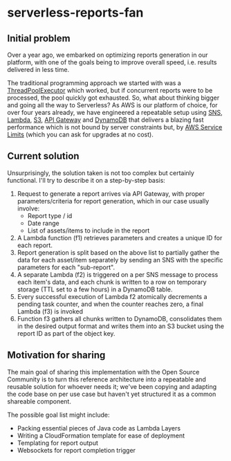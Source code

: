 # serverless-reports-fan

## Initial problem
Over a year ago, we embarked on optimizing reports generation in our platform, with one of the goals being to improve overall speed, i.e. results delivered in less time.

The traditional programming approach we started with was a [ThreadPoolExecutor](https://docs.oracle.com/javase/8/docs/api/java/util/concurrent/ThreadPoolExecutor.html) which worked, but if concurrent reports were to be processed, the pool quickly got exhausted. So, what about thinking bigger and going all the way to Serverless? As AWS is our platform of choice, for over four years already, we have engineered a repeatable setup using [SNS](https://aws.amazon.com/sns/), [Lambda](https://aws.amazon.com/lambda/), [S3](https://aws.amazon.com/s3/), [API Gateway](https://aws.amazon.com/api-gateway/) and [DynamoDB](https://aws.amazon.com/dynamodb) that delivers a blazing fast performance which is not bound by server constraints but, by [AWS Service Limits](https://docs.aws.amazon.com/general/latest/gr/aws_service_limits.html) (which you can ask for upgrades at no cost).

## Current solution
Unsurprisingly, the solution taken is not too complex but certainly functional. I'll try to describe it on a step-by-step basis:

1. Request to generate a report arrives via API Gateway, with proper parameters/criteria for report generation, which in our case usually involve:
   * Report type / id
   * Date range
   * List of assets/items to include in the report
 2. A Lambda function (f1) retrieves parameters and creates a unique ID for each report.  
 3. Report generation is split based on the above list to partially gather the data for each asset/item separately by sending an SNS with the specific parameters for each "sub-report".
 4. A separate Lambda (f2) is triggered on a per SNS message to process each item's data, and each chunk is written to a 
 row on temporary storage (TTL set to a few hours) in a DynamoDB table.
 5. Every successful execution of Lambda f2 atomically decrements a pending task counter, and when the counter reaches zero, a final Lambda (f3) is invoked
 6. Function f3 gathers all chunks written to DynamoDB, consolidates them in the desired output format and writes them into an S3 bucket using the report ID as part of the object key.

## Motivation for sharing

The main goal of sharing this implementation with the Open Source Community is to turn this reference architecture into a repeatable and reusable solution for whoever needs it; we've been copying and adapting the code base on per use case but haven't yet structured it as a common shareable component.

The possible goal list might include:
* Packing essential pieces of Java code as Lambda Layers
* Writing a CloudFormation template for ease of deployment
* Templating for report output
* Websockets for report completion trigger
